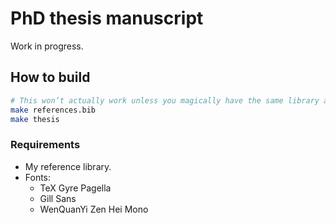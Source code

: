 # PhD thesis manuscript

Work in progress.

## How to build

```bash
# This won’t actually work unless you magically have the same library as I.
make references.bib
make thesis
```

### Requirements

* My reference library.
* Fonts:
    * TeX Gyre Pagella
    * Gill Sans
    * WenQuanYi Zen Hei Mono
